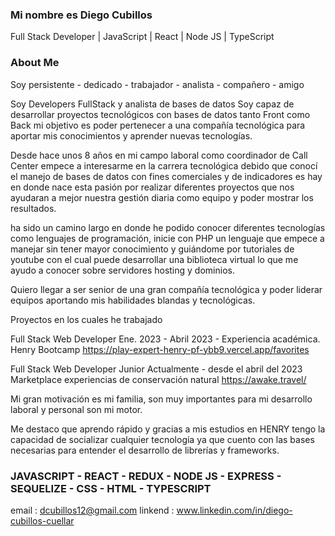 ### Mi nombre es Diego Cubillos
Full Stack Developer | JavaScript | React | Node JS | TypeScript

### About Me


Soy persistente - dedicado - trabajador - analista - compañero - amigo

Soy Developers FullStack y analista de bases de datos
Soy capaz de desarrollar proyectos tecnológicos con bases de datos tanto Front como Back
mi objetivo es poder pertenecer a una compañía tecnológica para aportar mis conocimientos y aprender nuevas tecnologías.

Desde hace unos 8 años en mi campo laboral como coordinador de Call Center empece a interesarme en la carrera tecnológica debido que conocí el manejo de bases de datos con fines comerciales y de indicadores es hay en donde nace esta pasión por realizar diferentes proyectos que nos ayudaran a mejor nuestra gestión diaria como equipo y poder mostrar los resultados.

ha sido un camino largo en donde he podido conocer diferentes tecnologías como lenguajes de programación, inicie con PHP un lenguaje que empece a manejar sin tener mayor conocimiento y guiándome por tutoriales de youtube con el cual puede desarrollar una biblioteca virtual lo que me ayudo a conocer sobre servidores hosting y dominios.

Quiero llegar a ser senior de una gran compañía tecnológica y poder liderar equipos aportando mis habilidades blandas y tecnológicas.

Proyectos en los cuales he trabajado

Full Stack Web Developer 
Ene. 2023 - Abril 2023 - Experiencia académica. Henry Bootcamp
https://play-expert-henry-pf-ybb9.vercel.app/favorites 

Full Stack Web Developer  Junior 
Actualmente - desde el abril del 2023 
Marketplace experiencias de conservación natural
https://awake.travel/


Mi gran motivación es mi familia, son muy importantes para mi desarrollo laboral y personal son mi motor.

Me destaco que aprendo rápido y gracias a mis estudios en HENRY tengo la capacidad de socializar cualquier tecnología ya que cuento con las bases necesarias para entender el desarrollo de librerías y frameworks.

### JAVASCRIPT - REACT - REDUX - NODE JS - EXPRESS - SEQUELIZE - CSS - HTML - TYPESCRIPT

email : dcubillos12@gmail.com
linkend : www.linkedin.com/in/diego-cubillos-cuellar

